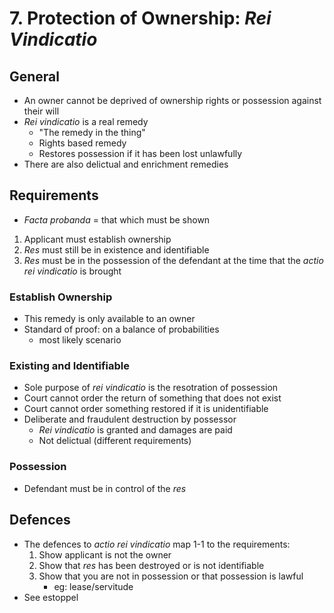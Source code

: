 # 7. Protection of Ownership: *Rei Vindicatio*

## General
- An owner cannot be deprived of ownership rights or possession against their
    will
- *Rei vindicatio* is a real remedy
    - "The remedy in the thing"
    - Rights based remedy
    - Restores possession if it has been lost unlawfully
- There are also delictual and enrichment remedies


## Requirements
- *Facta probanda* = that which must be shown
1. Applicant must establish ownership
2. *Res* must still be in existence and identifiable
3. *Res* must be in the possession of the defendant at the time that the *actio
   rei vindicatio* is brought


### Establish Ownership
- This remedy is only available to an owner
- Standard of proof: on a balance of probabilities
    - most likely scenario


### Existing and Identifiable
- Sole purpose of *rei vindicatio* is the resotration of possession
- Court cannot order the return of something that does not exist
- Court cannot order something restored if it is unidentifiable
- Deliberate and fraudulent destruction by possessor
    - *Rei vindicatio* is granted and damages are paid
    - Not delictual (different requirements)


### Possession
- Defendant must be in control of the *res*


## Defences
- The defences to *actio rei vindicatio* map 1-1 to the requirements:
    1. Show applicant is not the owner
    2. Show that *res* has been destroyed or is not identifiable
    3. Show that you are not in possession or that possession is lawful
        - eg: lease/servitude
- See estoppel



